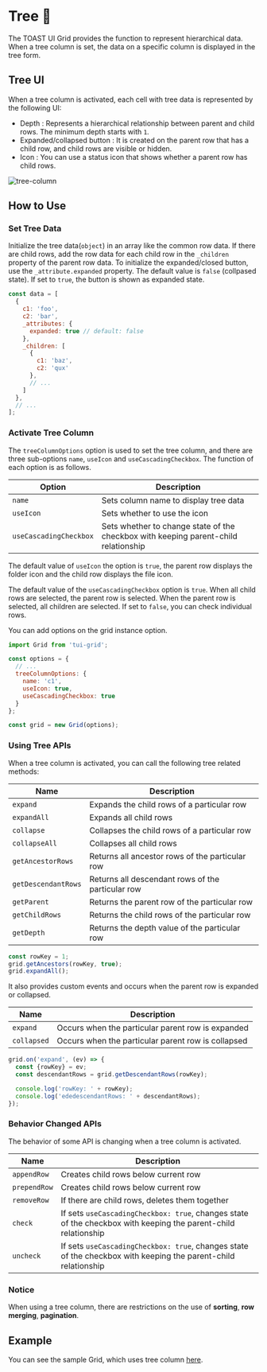 # Tree 🌳

The TOAST UI Grid provides the function to represent hierarchical data. When a tree column is set, the data on a specific column is displayed in the tree form.

## Tree UI

When a tree column is activated, each cell with tree data is represented by the following UI:

* Depth : Represents a hierarchical relationship between parent and child rows. The minimum depth starts with `1`.
* Expanded/collapsed button : It is created on the parent row that has a child row, and child rows are visible or hidden.
* Icon : You can use a status icon that shows whether a parent row has child rows.

![tree-column](https://user-images.githubusercontent.com/18183560/41633101-0bd39096-7478-11e8-814f-5acbd21ea7d5.png)

## How to Use

### Set Tree Data

Initialize the tree data(`object`) in an array like the common row data. If there are child rows, add the row data for each child row in the `_children` property of the parent row data. To initialize the expanded/closed button, use the `_attribute.expanded` property. The default value is `false` (collpased state). If set to `true`, the button is shown as expanded state.

```js
const data = [
  {
    c1: 'foo',
    c2: 'bar',
    _attributes: {
      expanded: true // default: false
    },
    _children: [
      {
        c1: 'baz',
        c2: 'qux'
      },
      // ...
    ]
  },
  // ...
];
```

### Activate Tree Column

The `treeColumnOptions` option is used to set the tree column, and there are three sub-options `name`, `useIcon` and `useCascadingCheckbox`. The function of each option is as follows.

| Option | Description |
| --- | --- |
| `name` | Sets column name to display tree data |
| `useIcon` | Sets whether to use the icon |
| `useCascadingCheckbox` | Sets whether to change state of the checkbox with keeping parent-child relationship |

The default value of `useIcon` the option is `true`, the parent row displays the folder icon and the child row displays the file icon.

The default value of the `useCascadingCheckbox` option is `true`. When all child rows are selected, the parent row is selected. When the parent row is selected, all children are selected. If set to `false`, you can check individual rows.

You can add options on the grid instance option.

```js
import Grid from 'tui-grid';

const options = {
  // ...
  treeColumnOptions: {
    name: 'c1',
    useIcon: true,
    useCascadingCheckbox: true
  }
};

const grid = new Grid(options);
```

### Using Tree APIs

When a tree column is activated, you can call the following tree related methods:

| Name | Description |
| --- | --- |
| `expand` | Expands the child rows of a particular row |
| `expandAll` | Expands all child rows |
| `collapse` | Collapses the child rows of a particular row |
| `collapseAll` | Collapses all child rows |
| `getAncestorRows` | Returns all ancestor rows of the particular row |
| `getDescendantRows` | Returns all descendant rows of the particular row |
| `getParent` | Returns the parent row of the particular row |
| `getChildRows` | Returns the child rows of the particular row |
| `getDepth` | Returns the depth value of the particular row |

```js
const rowKey = 1;
grid.getAncestors(rowKey, true);
grid.expandAll();
```
It also provides custom events and occurs when the parent row is expanded or collapsed.

| Name | Description |
| --- | --- |
| `expand` | Occurs when the particular parent row is expanded |
| `collapsed` | Occurs when the particular parent row is collapsed |

```js
grid.on('expand', (ev) => {
  const {rowKey} = ev;
  const descendantRows = grid.getDescendantRows(rowKey);

  console.log('rowKey: ' + rowKey);
  console.log('ededescendantRows: ' + descendantRows);
});
```

### Behavior Changed APIs

The behavior of some API is changing when a tree column is activated.

| Name | Description |
| --- | --- |
| `appendRow` | Creates child rows below current row  |
| `prependRow` | Creates child rows below current row |
| `removeRow` | If there are child rows, deletes them together |
| `check` | If sets `useCascadingCheckbox: true`, changes state of the checkbox with keeping the parent-child relationship |
| `uncheck` | If sets `useCascadingCheckbox: true`, changes state of the checkbox with keeping the parent-child relationship |

### Notice

When using a tree column, there are restrictions on the use of **sorting**, **row merging**, **pagination**.

## Example

You can see the sample Grid, which uses tree column [here](https://nhn.github.io/tui.grid/latest/tutorial-example14-tree).